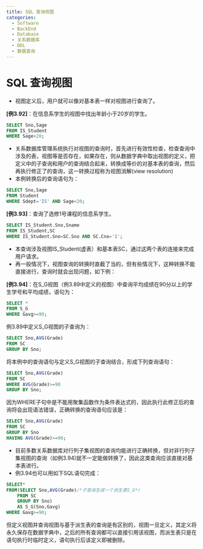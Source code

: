 ```yaml
---
title: SQL 查询视图
categories:
  - Software
  - BackEnd
  - Database
  - 关系数据库
  - DDL
  - 数据查询
---
```

# SQL 查询视图

- 视图定义后，用户就可以像对基本表一样对视图进行查询了。

**[例3.92]**：在信息系学生的视图中找出年龄小于20岁的学生。

```sql
SELECT Sno,Sage
FROM IS_Student
WHERE Sage<20;
```

- 关系数据库管理系统执行对视图的查询时，首先进行有效性检查，检查查询中涉及的表，视图等是否存在，如果存在，则从数据字典中取出视图的定义，把定义中的子查询和用户的查询结合起来，转换成等价的对基本表的查询，然后再执行修正了的查询，这一转换过程称为视图消解(view resolution)
- 本例转换后的查询语句为：

```sql
SELECT Sno,Sage
FROM Student
WHERE Sdept='IS' AND Sage<20;
```

**[例3.93]**：查询了选修1号课程的信息系学生。

```sql
SELECT IS_Student.Sno,Sname
FROM IS_Student,SC
WHERE IS_Student.Sno=SC.Sno AND SC.Cno='1';
```

- 本查询涉及视图IS_Student(虚表）和基本表SC，通过这两个表的连接来完成用户请求。
- 再一般情况下，视图查询的转换时直截了当的，但有些情况下，这种转换不能直接进行，查询时就会出现问题，如下例：

**[例3.94]**：在S_G视图（例3.89中定义的视图）中查询平均成绩在90分以上的学生学号和平均成绩，语句为：

```sql
SELECT *
FROM S_G
WHERE Gavg>=90;
```

例3.89中定义S_G视图的子查询为：

```sql
SELECT Sno,AVG(Grade)
FROM SC
GROUP BY Sno;
```

将本例中的查询语句与定义S_G视图的子查询结合，形成下列查询语句：

```sql
SELECT Sno,AVG(Grade)
FROM SC
WHERE AVG(Grade)>=90
GROUP BY Sno;
```

因为WHERE子句中是不能用聚集函数作为条件表达式的，因此执行此修正后的查询将会出现语法错误，正确转换的查询语句应该是：

```sql
SELECT Sno,AVG(Grade)
FROM SC
GROUP BY Sno
HAVING AVG(Grade)>=90;
```

- 目前多数关系数据库对行列子集视图的查询均能进行正确转换，但对非行列子集视图的查询（如例3.94)就不一定能做转换了，因此这类查询应该直接对基本表进行。
- 例3.94也可以用如下SQL语句完成：

```sql
SELECT*
FROM(SELECT Sno,AVG(Grade)/*子查询生成一个派生表S_G*/
	FROM SC
	GROUP BY Sno)
	AS S_G(Sno,Gavg)
WHERE Gavg>=90;
```

但定义视图并查询视图与基于派生表的查询是有区别的，视图一旦定义，其定义将永久保存在数据字典中，之后的所有查询都可以直接引用该视图，而派生表只是在语句执行时临时定义，语句执行后该定义即被删除。